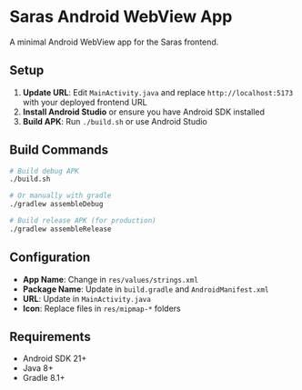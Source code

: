 # Saras Android WebView App

A minimal Android WebView app for the Saras frontend.

## Setup

1. **Update URL**: Edit `MainActivity.java` and replace `http://localhost:5173` with your deployed frontend URL
2. **Install Android Studio** or ensure you have Android SDK installed
3. **Build APK**: Run `./build.sh` or use Android Studio

## Build Commands

```bash
# Build debug APK
./build.sh

# Or manually with gradle
./gradlew assembleDebug

# Build release APK (for production)
./gradlew assembleRelease
```

## Configuration

- **App Name**: Change in `res/values/strings.xml`
- **Package Name**: Update in `build.gradle` and `AndroidManifest.xml`
- **URL**: Update in `MainActivity.java`
- **Icon**: Replace files in `res/mipmap-*` folders

## Requirements

- Android SDK 21+
- Java 8+
- Gradle 8.1+
